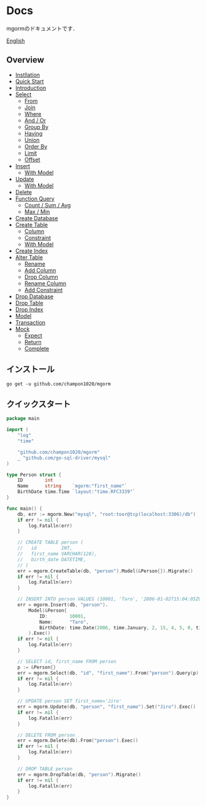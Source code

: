 # Docs
mgormのドキュメントです．

[English](https://github.com/champon1020/mgorm/blob/docs/docs/README.md)

## Overview
- [Instllation](https://github.com/champon1020/mgorm/blob/docs/docs/README_jp.md#installation)
- [Quick Start](https://github.com/champon1020/mgorm/tree/docs/docs/README_jp.md#quick-start)
- [Introduction](https://github.com/champon1020/mgorm/blob/docs/docs/introduction_jp.md)
- [Select](https://github.com/champon1020/mgorm/blob/docs/docs/select_jp.md)
  - [From](https://github.com/champon1020/mgorm/blob/docs/docs/select_jp.md#from)
  - [Join](https://github.com/champon1020/mgorm/blob/docs/docs/select_jp.md#join)
  - [Where](https://github.com/champon1020/mgorm/blob/docs/docs/select_jp.md#where)
  - [And / Or](https://github.com/champon1020/mgorm/blob/docs/docs/select_jp.md#and--or)
  - [Group By](https://github.com/champon1020/mgorm/blob/docs/docs/select_jp.md#groupby)
  - [Having](https://github.com/champon1020/mgorm/blob/docs/docs/select_jp.md#having)
  - [Union](https://github.com/champon1020/mgorm/blob/docs/docs/select_jp.md#union)
  - [Order By](https://github.com/champon1020/mgorm/blob/docs/docs/select_jp.md#orderby)
  - [Limit](https://github.com/champon1020/mgorm/blob/docs/docs/select_jp.md#limit)
  - [Offset](https://github.com/champon1020/mgorm/blob/docs/docs/select_jp.md#offset)
- [Insert]()
  - [With Model]()
- [Update]()
  - [With Model]()
- [Delete]()
- [Function Query]()
  - [Count / Sum / Avg]()
  - [Max / Min]()
- [Create Database]()
- [Create Table]()
  - [Column]()
  - [Constraint]()
  - [With Model]()
- [Create Index]()
- [Alter Table]()
  - [Rename]()
  - [Add Column]()
  - [Drop Column]()
  - [Rename Column]()
  - [Add Constraint]()
- [Drop Database]()
- [Drop Table]()
- [Drop Index]()
- [Model]()
- [Transaction]()
- [Mock]()
  - [Expect]()
  - [Return]()
  - [Complete]()

## インストール
```
go get -u github.com/champon1020/mgorm
```

## クイックスタート
```go
package main

import (
	"log"
	"time"

	"github.com/champon1020/mgorm"
	_ "github.com/go-sql-driver/mysql"
)

type Person struct {
	ID        int
	Name      string    `mgorm:"first_name"`
	BirthDate time.Time `layout:"time.RFC3339"`
}

func main() {
	db, err := mgorm.New("mysql", "root:toor@tcp(localhost:3306)/db")
	if err != nil {
		log.Fatalln(err)
	}

	// CREATE TABLE person (
	//   id         INT,
	//   first_name VARCHAR(128),
	//   birth_date DATETIME,
	// )
	err = mgorm.CreateTable(db, "person").Model(&Person{}).Migrate()
	if err != nil {
		log.Fatalln(err)
	}

	// INSERT INTO person VALUES (10001, 'Taro', '2006-01-02T15:04:05Z00:00')
	err = mgorm.Insert(db, "person").
		Model(&Person{
			ID:        10001,
			Name:      "Taro",
			BirthDate: time.Date(2006, time.January, 2, 15, 4, 5, 0, time.UTC)},
		).Exec()
	if err != nil {
		log.Fatalln(err)
	}

	// SELECT id, first_name FROM person
	p := &Person{}
	err = mgorm.Select(db, "id", "first_name").From("person").Query(p)
	if err != nil {
		log.Fatalln(err)
	}

	// UPDATE person SET first_name='Jiro'
	err = mgorm.Update(db, "person", "first_name").Set("Jiro").Exec()
	if err != nil {
		log.Fatalln(err)
	}

	// DELETE FROM person
	err = mgorm.Delete(db).From("person").Exec()
	if err != nil {
		log.Fatalln(err)
	}

	// DROP TABLE person
	err = mgorm.DropTable(db, "person").Migrate()
	if err != nil {
		log.Fatalln(err)
	}
}
```
